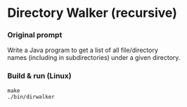 # Directory Walker (recursive)

### Original prompt
Write a Java program to get a list of all file/directory  
names (including in subdirectories) under a given directory.

### Build & run (Linux)
```
make
./bin/dirwalker
```
